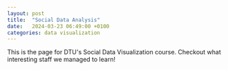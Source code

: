```yaml
---
layout: post
title:  "Social Data Analysis"
date:   2024-03-23 06:49:00 +0100
categories: data visualization
---
```

This is the page for DTU's Social Data Visualization course. Checkout what interesting staff we managed to learn!